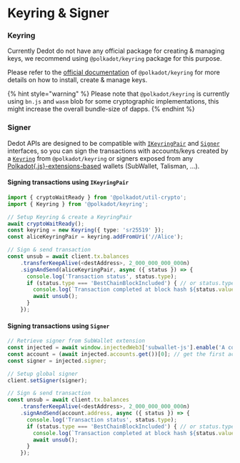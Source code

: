 # Keyring & Signer

### Keyring

Currently Dedot do not have any official package for creating & managing keys, we recommend using `@polkadot/keyring` package for this purpose.

Please refer to the [official documentation](https://polkadot.js.org/docs/keyring) of `@polkadot/keyring` for more details on how to install, create & manage keys.

{% hint style="warning" %}
Please note that `@polkadot/keyring` is currently using `bn.js` and `wasm` blob for some cryptographic implementations, this might increase the overall bundle-size of dapps.
{% endhint %}

### Signer

Dedot APIs are designed to be compatible with [`IKeyringPair`](https://github.com/polkadot-js/api/blob/3bdf49b0428a62f16b3222b9a31bfefa43c1ca55/packages/types/src/types/interfaces.ts#L15-L21) and [`Signer`](https://github.com/polkadot-js/api/blob/3bdf49b0428a62f16b3222b9a31bfefa43c1ca55/packages/types/src/types/extrinsic.ts#L135-L150) interfaces, so you can sign the transactions with accounts/keys created by a [`Keyring`](https://github.com/polkadot-js/common/blob/22aab4a4e62944a2cf8c885f50be2c1b842813ec/packages/keyring/src/keyring.ts#L41-L40) from `@polkadot/keyring` or signers exposed from any [Polkadot{.js}-extensions-based](https://github.com/polkadot-js/extension?tab=readme-ov-file#api-interface) wallets (SubWallet, Talisman, ...).

#### Signing transactions using `IKeyringPair`

```typescript
import { cryptoWaitReady } from '@polkadot/util-crypto';
import { Keyring } from '@polkadot/keyring';

// Setup Keyring & create a KeyringPair
await cryptoWaitReady();
const keyring = new Keyring({ type: 'sr25519' });
const aliceKeyringPair = keyring.addFromUri('//Alice');

// Sign & send transaction
const unsub = await client.tx.balances
    .transferKeepAlive(<destAddress>, 2_000_000_000_000n)
    .signAndSend(aliceKeyringPair, async ({ status }) => {
      console.log('Transaction status', status.type);
      if (status.type === 'BestChainBlockIncluded') { // or status.type === 'Finalized'
        console.log(`Transaction completed at block hash ${status.value.blockHash}`);
        await unsub();
      }
    });
```

#### Signing transactions using `Signer`

```typescript
// Retrieve signer from SubWallet extension
const injected = await window.injectedWeb3['subwallet-js'].enable('A cool dapp');
const account = (await injected.accounts.get())[0]; // get the first account
const signer = injected.signer;

// Setup global signer
client.setSigner(signer);

// Sign & send transaction
const unsub = await client.tx.balances
    .transferKeepAlive(<destAddress>, 2_000_000_000_000n)
    .signAndSend(account.address, async ({ status }) => {
      console.log('Transaction status', status.type);
      if (status.type === 'BestChainBlockIncluded') { // or status.type === 'Finalized'
        console.log(`Transaction completed at block hash ${status.value.blockHash}`);
        await unsub();
      }
    });
```

